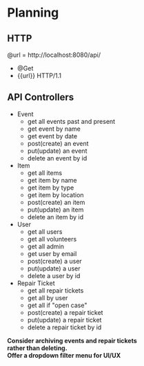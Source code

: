 # Planning
## HTTP
@url = http://localhost:8080/api/
* @Get  
* {{url}} HTTP/1.1  


## API Controllers
* Event
    * get all events past and present
    * get event by name
    * get event by date
    * post(create) an event
    * put(update) an event 
    * delete an event by id
* Item
    * get all items
    * get item by name
    * get item by type
    * get item by location
    * post(create) an item
    * put(update) an item
    * delete an item by id
* User
    * get all users
    * get all volunteers
    * get all admin
    * get user by email
    * post(create) a user
    * put(update) a user  
    * delete a user by id  
* Repair Ticket
    * get all repair tickets
    * get all by user
    * get all if "open case"  
    * post(create) a repair ticket
    * put(update) a repair ticket
    * delete a repair ticket by id
    
**Consider archiving events and repair tickets  
rather than deleting.**   
**Offer a dropdown filter menu for UI/UX**